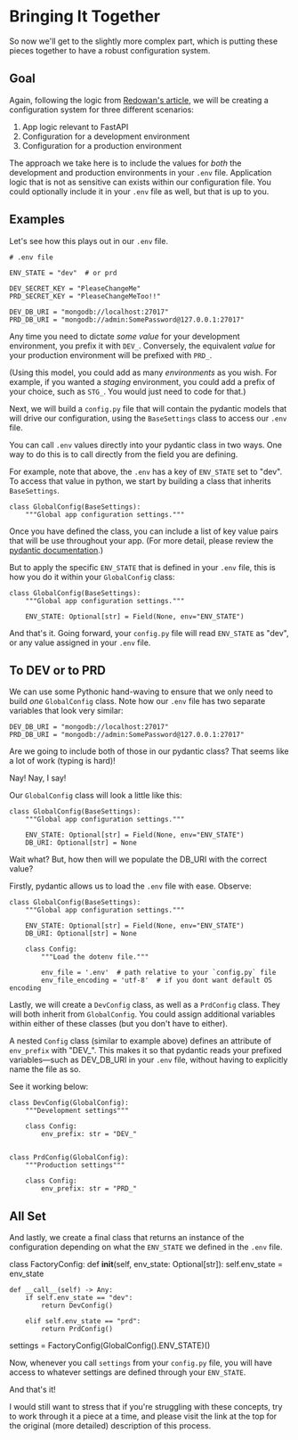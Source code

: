 # Bringing It Together

So now we'll get to the slightly more complex part, which is putting these pieces together to have a robust configuration system.

## Goal

Again, following the logic from [Redowan's article](https://rednafi.github.io/digressions/python/2020/06/03/python-configs.html), we will be creating a configuration system for three different scenarios:

1.  App logic relevant to FastAPI
2.  Configuration for a development environment
3.  Configuration for a production environment

The approach we take here is to include the values for _both_ the development and production environments in your `.env` file. Application logic that is not as sensitive can exists within our configuration file. You could optionally include it in your `.env` file as well, but that is up to you.

## Examples

Let's see how this plays out in our `.env` file.

    # .env file

    ENV_STATE = "dev"  # or prd

    DEV_SECRET_KEY = "PleaseChangeMe"
    PRD_SECRET_KEY = "PleaseChangeMeToo!!"

    DEV_DB_URI = "mongodb://localhost:27017"
    PRD_DB_URI = "mongodb://admin:SomePassword@127.0.0.1:27017"

Any time you need to dictate _some value_ for your development environment, you prefix it with `DEV_`. Conversely, the equivalent _value_ for your production environment will be prefixed with `PRD_`.

(Using this model, you could add as many _environments_ as you wish. For example, if you wanted a _staging_ environment, you could add a prefix of your choice, such as `STG_`. You would just need to code for that.)

Next, we will build a `config.py` file that will contain the pydantic models that will drive our configuration, using the `BaseSettings` class to access our `.env` file.

You can call `.env` values directly into your pydantic class in two ways. One way to do this is to call directly from the field you are defining. 

For example, note that above, the `.env` has a key of `ENV_STATE` set to "dev". To access that value in python, we start by building a class that inherits `BaseSettings`.

    class GlobalConfig(BaseSettings):
        """Global app configuration settings."""

Once you have defined the class, you can include a list of key value pairs that will be use throughout your app. (For more detail, please review the [pydantic documentation](https://pydantic-docs.helpmanual.io).)

But to apply the specific `ENV_STATE` that is defined in your `.env` file, this is how you do it within your `GlobalConfig` class:

    class GlobalConfig(BaseSettings):
        """Global app configuration settings."""

        ENV_STATE: Optional[str] = Field(None, env="ENV_STATE")   

And that's it. Going forward, your `config.py` file will read `ENV_STATE` as "dev", or any value assigned in your `.env` file.

## To DEV or to PRD

We can use some Pythonic hand-waving to ensure that we only need to build _one_ `GlobalConfig` class. Note how our `.env` file has two separate variables that look very similar:

    DEV_DB_URI = "mongodb://localhost:27017"
    PRD_DB_URI = "mongodb://admin:SomePassword@127.0.0.1:27017"

Are we going to include both of those in our pydantic class? That seems like a lot of work (typing is hard)!

Nay! Nay, I say!

Our `GlobalConfig` class will look a little like this:

    class GlobalConfig(BaseSettings):
        """Global app configuration settings."""

        ENV_STATE: Optional[str] = Field(None, env="ENV_STATE")   
        DB_URI: Optional[str] = None


Wait what? But, how then will we populate the DB_URI with the correct value?

Firstly, pydantic allows us to load the `.env` file with ease. Observe:

    class GlobalConfig(BaseSettings):
        """Global app configuration settings."""

        ENV_STATE: Optional[str] = Field(None, env="ENV_STATE")   
        DB_URI: Optional[str] = None

        class Config:
            """Load the dotenv file."""

            env_file = '.env'  # path relative to your `config.py` file
            env_file_encoding = 'utf-8'  # if you dont want default OS encoding


Lastly, we will create a `DevConfig` class, as well as a `PrdConfig` class. They will both inherit from `GlobalConfig`. You could assign additional variables within either of these classes (but you don't have to either).

A nested `Config` class (similar to example above) defines an attribute of `env_prefix` with "DEV_". This makes it so that pydantic reads your prefixed variables&mdash;such as DEV_DB_URI in your `.env` file, without having to explicitly name the file as so. 

See it working below:

    class DevConfig(GlobalConfig):
        """Development settings"""

        class Config:
            env_prefix: str = "DEV_"


    class PrdConfig(GlobalConfig):
        """Production settings"""

        class Config:
            env_prefix: str = "PRD_"


## All Set

And lastly, we create a final class that returns an instance of the configuration depending on what the `ENV_STATE` we defined in the `.env` file.

class FactoryConfig:
    def __init__(self, env_state: Optional[str]):
        self.env_state = env_state

    def __call__(self) -> Any:
        if self.env_state == "dev":
            return DevConfig()

        elif self.env_state == "prd":
            return PrdConfig()


settings = FactoryConfig(GlobalConfig().ENV_STATE)()


Now, whenever you call `settings` from your `config.py` file, you will have access to whatever settings are defined through your `ENV_STATE`.

And that's it!

I would still want to stress that if you're struggling with these concepts, try to work through it a piece at a time, and please visit the link at the top for the original (more detailed) description of this process.